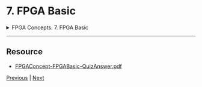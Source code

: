 # 7. FPGA Basic

<details>
  <summary> FPGA Concepts: 7. FPGA Basic </summary>

<p align="center" >
    <img src="https://rfpga.s3.us-west-1.amazonaws.com/HLS-for-FPGA-Part-1-Combinational-Circuits/images/7_FPGA-Basic.png" width="90%" > 
    <img src="https://rfpga.s3.us-west-1.amazonaws.com/HLS-for-FPGA-Part-1-Combinational-Circuits/images/7_FPGA-Basic_2.png" width="90%" > 
    <img src="https://rfpga.s3.us-west-1.amazonaws.com/HLS-for-FPGA-Part-1-Combinational-Circuits/images/7_FPGA-Basic_3.png" width="90%" > 
    <img src="https://rfpga.s3.us-west-1.amazonaws.com/HLS-for-FPGA-Part-1-Combinational-Circuits/images/7_FPGA-Basic_4.png" width="90%" > 
    <img src="https://rfpga.s3.us-west-1.amazonaws.com/HLS-for-FPGA-Part-1-Combinational-Circuits/images/7_FPGA-Basic_5.png" width="90%" > 
    <img src="https://rfpga.s3.us-west-1.amazonaws.com/HLS-for-FPGA-Part-1-Combinational-Circuits/images/7_FPGA-Basic_6.png" width="90%" > 
    <img src="https://rfpga.s3.us-west-1.amazonaws.com/HLS-for-FPGA-Part-1-Combinational-Circuits/images/7_FPGA-Basic_7.png" width="90%" > 
    <img src="https://rfpga.s3.us-west-1.amazonaws.com/HLS-for-FPGA-Part-1-Combinational-Circuits/images/7_FPGA-Basic_8.png" width="90%" > 
    <img src="https://rfpga.s3.us-west-1.amazonaws.com/HLS-for-FPGA-Part-1-Combinational-Circuits/images/7_FPGA-Basic_9.png" width="90%" > 
    <img src="https://rfpga.s3.us-west-1.amazonaws.com/HLS-for-FPGA-Part-1-Combinational-Circuits/images/7_FPGA-Basic_10.png" width="90%" > 

</p> 

</details>

---

## Resource

-   [FPGAConcept-FPGABasic-QuizAnswer.pdf](https://rfpga.s3.us-west-1.amazonaws.com/HLS-for-FPGA-Part-1-Combinational-Circuits/resources/FPGAConcept-FPGABasic-QuizAnswer.pdf)



[Previous](./6_FPGA-Platform-vs-CPU-Platform.md) | [Next](./8_LUT.md)